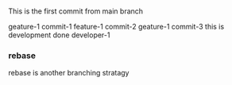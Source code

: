 ###
This is the first commit from main branch

geature-1 commit-1
feature-1 commit-2
geature-1 commit-3
this is development done developer-1

### rebase
rebase is another branching stratagy
